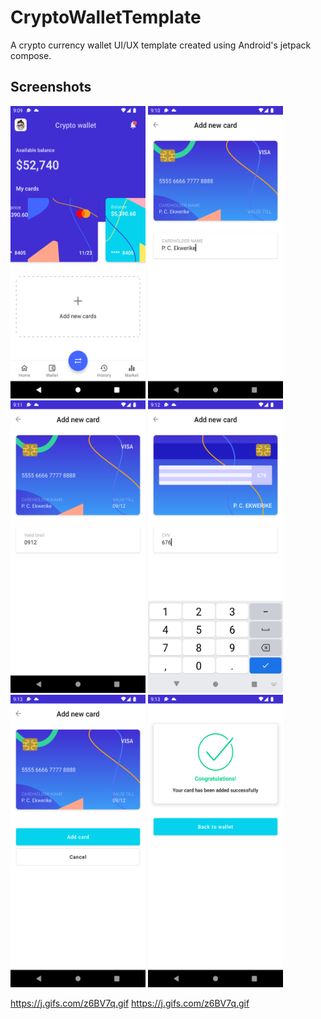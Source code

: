 # CryptoWalletTemplate
A crypto currency wallet UI/UX template created using Android's jetpack compose.


## Screenshots 
<img src="https://github.com/Pekwerike/CryptoWalletTemplate/blob/master/crypto1.png" width="216" height="468">   <img src="https://github.com/Pekwerike/CryptoWalletTemplate/blob/master/crypto2.png" width="216" height="468">
<img src="https://github.com/Pekwerike/CryptoWalletTemplate/blob/master/crypto3.png" width="216" height="468">   <img src="https://github.com/Pekwerike/CryptoWalletTemplate/blob/master/crypto5.png" width="216" height="468">
<img src="https://github.com/Pekwerike/CryptoWalletTemplate/blob/master/crypto6.png" width="216" height="468">   <img src="https://github.com/Pekwerike/CryptoWalletTemplate/blob/master/crypto7.png" width="216" height="468">

https://j.gifs.com/z6BV7q.gif
https://j.gifs.com/z6BV7q.gif
